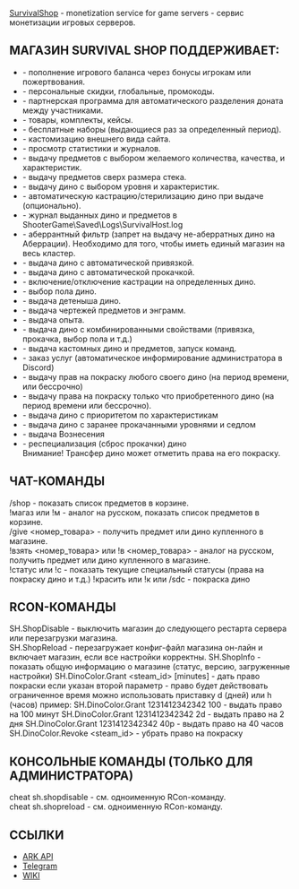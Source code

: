 <a href="https://survivalshop.org">SurvivalShop</a> - monetization service for game servers - сервис монетизации игровых серверов.


<h2>МАГАЗИН SURVIVAL SHOP ПОДДЕРЖИВАЕТ:</h2>
<ul>
<li>- пополнение игрового баланса через бонусы игрокам или пожертвования.</li>
<li>- персональные скидки, глобальные, промокоды.</li>
<li>- партнерская программа для автоматического разделения доната между участниками.</li>
<li>- товары, комплекты, кейсы.</li>
<li>- бесплатные наборы (выдающиеся раз за определенный период).</li>
<li>- кастомизацию внешнего вида сайта.</li>
<li>- просмотр статистики и журналов.</li>
<li>- выдачу предметов с выбором желаемого количества, качества, и характеристик.</li>
<li>- выдачу предметов сверх размера стека.</li>
<li>- выдачу дино с выбором уровня и характеристик.</li>
<li>- автоматическую кастрацию/стерилизацию дино при выдаче (опционально).</li>
<li>- журнал выданных дино и предметов в ShooterGame\Saved\Logs\SurvivalHost.log</li>
<li>- аберрантный фильтр (запрет на выдачу не-аберратных дино на Аберрации).
  Необходимо для того, чтобы иметь единый магазин на весь кластер.</li>
<li>- выдача дино с автоматической привязкой.</li>
<li>- выдача дино с автоматической прокачкой.</li>
<li>- включение/отключение кастрации на определенных дино.</li>
<li>- выбор пола дино.</li>
<li>- выдача детеныша дино.</li>
<li>- выдача чертежей предметов и энграмм.</li>
<li>- выдача опыта.</li>
<li>- выдача дино с комбинированными свойствами (привязка, прокачка, выбор пола и т.д.)</li>
<li>- выдача кастомных дино и предметов, запуск команд.</li>
<li>- заказ услуг (автоматическое информирование администратора в Discord)</li>
<li>- выдачу прав на покраску любого своего дино (на период времени, или бессрочно)</li>
<li>- выдачу права на покраску только что приобретенного дино (на период времени или бессрочно).</li>
<li>- выдача дино с приоритетом по характеристикам</li>
<li>- выдача дино с заранее прокачанными уровнями и седлом</li>
<li>- выдача Вознесения</li>
<li>- респециализация (сброс прокачки) дино</li>
  Внимание! Трансфер дино может отметить права на его покраску.
</ul>

ЧАТ-КОМАНДЫ
------
/shop - показать список предметов в корзине.<br>
!магаз или !м - аналог на русском, показать список предметов в корзине.<br>
/give <номер_товара> - получить предмет или дино купленного в магазине.<br>
!взять <номер_товара> или !в <номер_товара> - аналог на русском, получить предмет или дино купленного в магазине. <br>
!статус или !с - показать текущие специальный статусы (права на покраску дино и т.д.)
!красить или !к или /sdc - покраска дино

RCON-КОМАНДЫ
------
SH.ShopDisable - выключить магазин до следующего рестарта сервера или перезагрузки магазина.<br>
SH.ShopReload - перезагружает конфиг-файл магазина он-лайн и включает магазин, если все настройки корректны.
SH.ShopInfo - показать общую информацию о магазине (статус, версию, загруженные настройки)
SH.DinoColor.Grant <steam_id> [minutes] - дать право покраски
	если указан второй параметр - право будет действовать ограниченное время
	можно использовать приставку d (дней) или h (часов)
	пример:
		SH.DinoColor.Grant 1231412342342 100 - выдать право на 100 минут
		SH.DinoColor.Grant 1231412342342 2d - выдать право на 2 дня
		SH.DinoColor.Grant 1231412342342 40р - выдать право на 40 часов
SH.DinoColor.Revoke <steam_id> - убрать право на покраску
   
КОНСОЛЬНЫЕ КОМАНДЫ (ТОЛЬКО ДЛЯ АДМИНИСТРАТОРА)
------
cheat sh.shopdisable - см. одноименную RCon-команду.<br>
cheat sh.shopreload - см. одноименную RCon-команду.

<h2>ССЫЛКИ</h2>
<ul>
	<li><a href="https://arkserverapi.com/resources/survivalshop-server-donation-only-russian.41/">ARK API</a></li>
	<li><a href="https://t.me/arksupport">Telegram</a></li>
	<li><a href="https://survivalhost.wiki/Ark:%D0%94%D0%BE%D0%BD%D0%B0%D1%82-%D0%9C%D0%B0%D0%B3%D0%B0%D0%B7%D0%B8%D0%BD/%D0%98%D1%81%D1%82%D0%BE%D1%80%D0%B8%D1%8F_%D0%B2%D0%B5%D1%80%D1%81%D0%B8%D0%B9">WIKI</a></li>
	
<ul>
